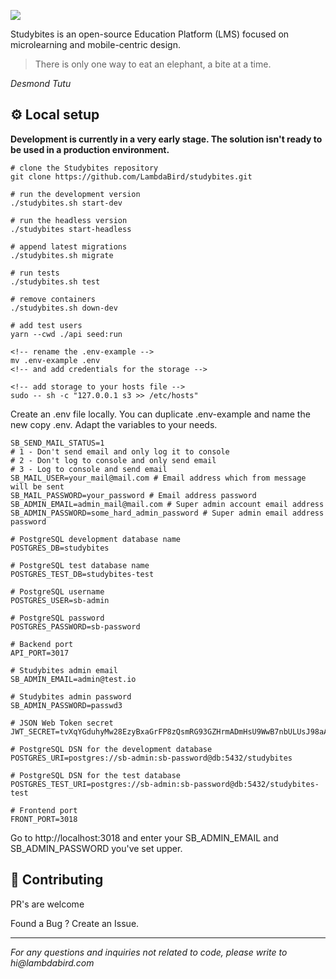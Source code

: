 ![](https://studybites.app/static/logo-3f147537b7f8ab547795ac93e5b10b24.png)

Studybites is an open-source Education Platform (LMS) focused on microlearning and mobile-centric design.

> There is only one way to eat an elephant, a bite at a time.

_Desmond Tutu_

## ⚙️ Local setup

**Development is currently in a very early stage. The solution isn't ready to be used in a production environment.**

```
# clone the Studybites repository
git clone https://github.com/LambdaBird/studybites.git

# run the development version
./studybites.sh start-dev

# run the headless version
./studybites start-headless

# append latest migrations
./studybites.sh migrate

# run tests
./studybites.sh test

# remove containers
./studybites.sh down-dev

# add test users
yarn --cwd ./api seed:run

<!-- rename the .env-example -->
mv .env-example .env
<!-- and add credentials for the storage -->

<!-- add storage to your hosts file -->
sudo -- sh -c "127.0.0.1 s3 >> /etc/hosts"
```

Create an .env file locally. You can duplicate .env-example and name the new copy .env. Adapt the variables to your needs.

```
SB_SEND_MAIL_STATUS=1
# 1 - Don't send email and only log it to console
# 2 - Don't log to console and only send email
# 3 - Log to console and send email
SB_MAIL_USER=your_mail@mail.com # Email address which from message will be sent
SB_MAIL_PASSWORD=your_password # Email address password
SB_ADMIN_EMAIL=admin_mail@mail.com # Super admin account email address
SB_ADMIN_PASSWORD=some_hard_admin_password # Super admin email address password

# PostgreSQL development database name
POSTGRES_DB=studybites

# PostgreSQL test database name
POSTGRES_TEST_DB=studybites-test

# PostgreSQL username
POSTGRES_USER=sb-admin

# PostgreSQL password
POSTGRES_PASSWORD=sb-password

# Backend port
API_PORT=3017

# Studybites admin email
SB_ADMIN_EMAIL=admin@test.io

# Studybites admin password
SB_ADMIN_PASSWORD=passwd3

# JSON Web Token secret
JWT_SECRET=tvXqYGduhyMw28EzyBxaGrFP8zQsmRG93GZHrmADmHsU9WwB7nbULUsJ98aAqWzM

# PostgreSQL DSN for the development database
POSTGRES_URI=postgres://sb-admin:sb-password@db:5432/studybites

# PostgreSQL DSN for the test database
POSTGRES_TEST_URI=postgres://sb-admin:sb-password@db:5432/studybites-test

# Frontend port
FRONT_PORT=3018
```

Go to http://localhost:3018 and enter your SB_ADMIN_EMAIL and SB_ADMIN_PASSWORD you've set upper.

## 🤝 Contributing

PR's are welcome

Found a Bug ? Create an Issue.

---

_For any questions and inquiries not related to code, please write to hi@lambdabird.com_
